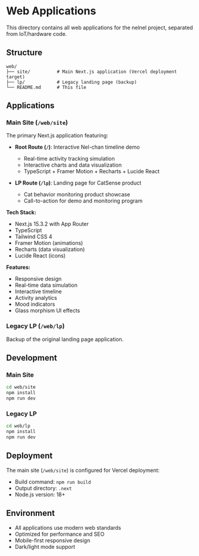 # Web Applications

This directory contains all web applications for the nelnel project, separated from IoT/hardware code.

## Structure

```
web/
├── site/          # Main Next.js application (Vercel deployment target)
├── lp/            # Legacy landing page (backup)
└── README.md      # This file
```

## Applications

### Main Site (`/web/site`)

The primary Next.js application featuring:

- **Root Route (`/`)**: Interactive Nel-chan timeline demo
  - Real-time activity tracking simulation
  - Interactive charts and data visualization
  - TypeScript + Framer Motion + Recharts + Lucide React
  
- **LP Route (`/lp`)**: Landing page for CatSense product
  - Cat behavior monitoring product showcase
  - Call-to-action for demo and monitoring program

**Tech Stack:**
- Next.js 15.3.2 with App Router
- TypeScript
- Tailwind CSS 4
- Framer Motion (animations)
- Recharts (data visualization)
- Lucide React (icons)

**Features:**
- Responsive design
- Real-time data simulation
- Interactive timeline
- Activity analytics
- Mood indicators
- Glass morphism UI effects

### Legacy LP (`/web/lp`)

Backup of the original landing page application.

## Development

### Main Site
```bash
cd web/site
npm install
npm run dev
```

### Legacy LP
```bash
cd web/lp
npm install
npm run dev
```

## Deployment

The main site (`/web/site`) is configured for Vercel deployment:
- Build command: `npm run build`
- Output directory: `.next`
- Node.js version: 18+

## Environment

- All applications use modern web standards
- Optimized for performance and SEO
- Mobile-first responsive design
- Dark/light mode support